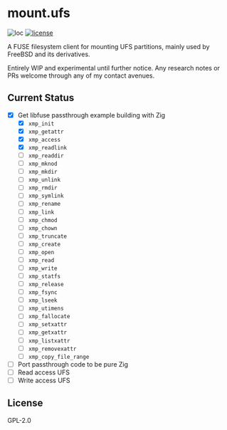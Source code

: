 # mount.ufs
![loc](https://sloc.xyz/github/nektro/mount.ufs)
[![license](https://img.shields.io/github/license/nektro/mount.ufs.svg)](https://github.com/nektro/mount.ufs/blob/master/LICENSE)

A FUSE filesystem client for mounting UFS partitions, mainly used by FreeBSD and its derivatives.

Entirely WIP and experimental until further notice. Any research notes or PRs welcome through any of my contact avenues.

## Current Status
- [x] Get libfuse passthrough example building with Zig
    - [x] `xmp_init`
    - [x] `xmp_getattr`
    - [x] `xmp_access`
    - [x] `xmp_readlink`
    - [ ] `xmp_readdir`
    - [ ] `xmp_mknod`
    - [ ] `xmp_mkdir`
    - [ ] `xmp_unlink`
    - [ ] `xmp_rmdir`
    - [ ] `xmp_symlink`
    - [ ] `xmp_rename`
    - [ ] `xmp_link`
    - [ ] `xmp_chmod`
    - [ ] `xmp_chown`
    - [ ] `xmp_truncate`
    - [ ] `xmp_create`
    - [ ] `xmp_open`
    - [ ] `xmp_read`
    - [ ] `xmp_write`
    - [ ] `xmp_statfs`
    - [ ] `xmp_release`
    - [ ] `xmp_fsync`
    - [ ] `xmp_lseek`
    - [ ] `xmp_utimens`
    - [ ] `xmp_fallocate`
    - [ ] `xmp_setxattr`
    - [ ] `xmp_getxattr`
    - [ ] `xmp_listxattr`
    - [ ] `xmp_removexattr`
    - [ ] `xmp_copy_file_range`
- [ ] Port passthrough code to be pure Zig
- [ ] Read access UFS
- [ ] Write access UFS

## License
GPL-2.0
